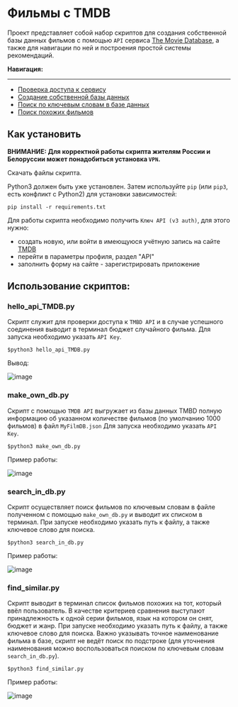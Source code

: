 # Фильмы с TMDB

Проект представляет собой набор скриптов для создания собственной базы данных фильмов с помощью `API` сервиса [The Movie Database](https://www.themoviedb.org/), а также для навигации по ней и построения простой системы рекомендаций.

**Навигация:**
***
* [Проверка доступа к сервису](#hello_api_tmdbpy)
* [Создание собственной базы данных](#make_own_dbpy)
* [Поиск по ключевым словам в базе данных](#search_in_dbpy)
* [Поиск похожих фильмов](#find_similarpy)


## Как установить
**ВНИМАНИЕ: Для корректной работы скрипта жителям России и Белоруссии может понадобиться установка `VPN`.**

Скачать файлы скрипта.

Python3 должен быть уже установлен. 
Затем используйте `pip` (или `pip3`, есть конфликт с Python2) для установки зависимостей:
```
pip install -r requirements.txt
```
Для работы скрипта необходимо получить `Ключ API (v3 auth)`, для этого нужно:
* создать новую, или войти в имеющуюся учётную запись на сайте  [TMDB](https://www.themoviedb.org/)
* перейти в параметры профиля, раздел "API"
* заполнить форму на сайте - зарегистрировать приложение

## Использование скриптов:

### hello_api_TMDB.py

Скрипт служит для проверки доступа к `TMBD API` и в случае успешного соединения выводит в терминал бюджет случайного фильма.
Для запуска необходимо указать `API Key`.
```
$python3 hello_api_TMDB.py
```
Вывод:

![image](https://user-images.githubusercontent.com/67222917/210055851-ff0860b7-ea2d-455b-8813-e61fd8e085a2.png)


### make_own_db.py
Скрипт с помощью `TMDB API` выгружает из базы данных TMBD полную информацию об указанном количестве фильмов (по умолчанию 1000 фильмов) в файл `MyFilmDB.json`
Для запуска необходимо указать `API Key`.

```
$python3 make_own_db.py
```
Пример работы:

![image](https://user-images.githubusercontent.com/67222917/210054875-63ce84e8-84cc-4472-82a1-0af0394b8871.png)

### search_in_db.py

Скрипт осуществляет поиск фильмов по ключевым словам в файле полученном с помощью `make_own_db.py` и выводит их списком в терминал.
При запуске необходимо указать путь к файлу, а также ключевое слово для поиска.
```
$python3 search_in_db.py
```

Пример работы:

![image](https://user-images.githubusercontent.com/67222917/210057747-d3eefb4b-88a9-4b61-a0e2-40265ef533eb.png)

### find_similar.py

Скрипт выводит в терминал список фильмов похожих на тот, который ввёл пользователь. В качестве критериев сравнения выступают принадлежность к одной серии фильмов, язык на котором он снят, бюджет и жанр.
При запуске необходимо указать путь к файлу, а также ключевое слово для поиска.
Важно указывать точное наименование фильма в базе, скрипт не ведёт поиск по подстроке (для уточнения наименования можно воспользоваться поиском по ключевым словам `search_in_db.py`).
```
$python3 find_similar.py
```

Пример работы:

![image](https://user-images.githubusercontent.com/67222917/210059574-a0e8b7d1-2450-43ba-8f0f-02faa2e4e83a.png)

